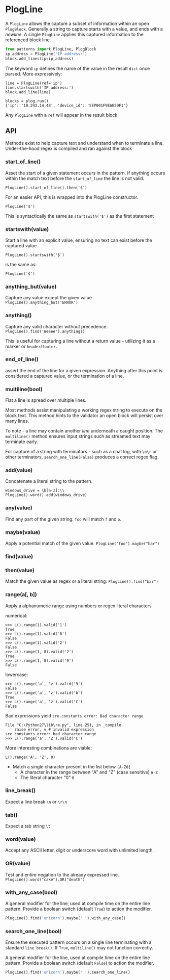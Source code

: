 # PlogLine

A `PlogLine` allows the capture a subset of information within an open `PlogBlock`. Generally a string to capture starts with a value, and ends with a _newline_. A single `PlogLine` applies this captured information to the referenced block line.

```py
from patterns import PlogLine, PlogBlock
ip_address = PlogLine('IP address:')
block.add_lines(ip=ip_address)
```

The keyword `ip` defines the name of the value in the result `dict` once parsed. More expressively:

```
line = PlogLine(ref='ip')
line.startswith('IP address:')
block.add_line(line)

blocks = plog.run()
{'ip': '10.243.14.48', 'device_id': 'SEP001F9EAB59F1'}
```

Any `PlogLine` with a `ref` will appear in the result block.

## API

Methods exist to help capture text and understand when to terminate a line. Under-the-hood regex is compiled and ran against the block

### start_of_line()

Asset the start of a given statement occurs in the pattern. If anything occurs within the match text before the `start_of_line` the line is not valid.

`PlogLine().start_of_line().then('$')`

For an easier API, this is wrapped into the PlogLine constructor.

`PlogLine('$')`

This is syntactically the same as `startswith('$')` as the first statement


### startswith(value)

Start a line with an explicit value, ensuring no text can exist before the captured value.

`PlogLine().startswith('$')`

is the same as:

`PlogLine('$')`


### anything_but(value)

Capture any value except the given value `PlogLine().anything_but('ERROR')`

### anything()

Capture any valid character without precedence. `PlogLine().find('Weeee').anything()`

This is useful for capturing a line without a return value - utilizing it as a marker or `header`/`footer`.

### end_of_line()

assert the end of the line for a given expression. Anything after this point is considered a captured value, or the termination of a line.

### multiline(bool)

Flat a line is spread over multiple lines.

Most methods assist manipulating a working regex string to execute on the block text. This method hints to the validator an open block will persist over many lines.

To note - a line may contain another _line_ underneath a caught position. The `multiline()` method ensures input strings such as streamed text may terminate early.

For capture of a string with terminators - such as a chat log, with `\n\r` or other terminators, `search_one_line(False)` produces a correct regex flag.

### add(value)

Concatenate a literal string to the pattern.

```
windows_drive = \b[a-z]:\\
PlogLine().word().add(windows_drive)
```

### any(value)

Find any part of the given string. `foo` will match `f` and `o`.

### maybe(value)

Apply a potential match of the given value. `PlogLine("foo").maybe("bar")`

### find(value)
### then(value)

Match the given value as regex or a literal string: `PlogLine().find("bar")`

### range(a[, b])

Apply a alphanumeric range using numbers or regex literal characters

numerical:

    >>> L().range(1).valid('1')
    True
    >>> L().range(1).valid('0')
    False
    >>> L().range(1).valid('2')
    False
    >>> L().range(1, 8).valid('2')
    True
    >>> L().range(1, 8).valid('9')
    False

lowercase:

    >>> L().range('a', 'z').valid('9')
    False
    >>> L().range('a', 'z').valid('b')
    True
    >>> L().range('a', 'z').valid('C')
    False

Bad expressions yield `sre.constants.error: Bad character range`


    File "C:\Python27\lib\re.py", line 251, in _compile
        raise error, v # invalid expression
    sre_constants.error: bad character range
    >>> L().range('a', 'Z').valid('C')


More interesting combinations are viable:

    L().range('A', 'Z', 0)

* Match a single character present in the list below `[A-Z0]`
    * A character in the range between "A" and "Z" (case sensitive) `A-Z`
    * The literal character "0" `0`


### line_break()

Expect a line break `\n` or `\r\n`

### tab()

Expect a tab string `\t`

### word(value)

Accept any ASCII letter, digit or underscore word with unlimited length.


### OR(value)

Test and entire negation to the already expressed line. `PlogLine().word("cake").OR("death")`

### with_any_case(bool)

A general modifier for the line, used at compile time on the entire line pattern.
Provide a boolean switch (default `True`) to action the modifier.

```py
PlogLine().find('unicorn').maybe(' ').with_any_case()
```

### search_one_line(bool)

Ensure the executed pattern occurs on a single line terminating with a standard `line_break()`. If `True`, `multiline()` may not function correctly.

A general modifier for the line, used at compile time on the entire line pattern.
Provide a boolean switch (default `False`) to action the modifier.

```py
PlogLine().find('unicorn').maybe(' ').search_one_line()
```

